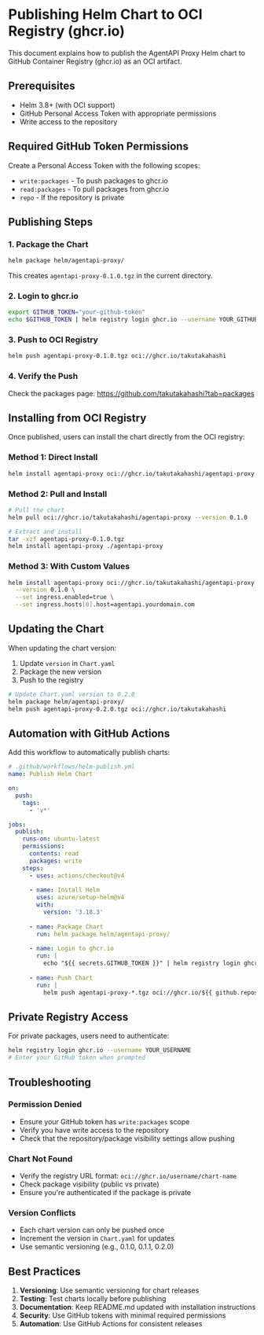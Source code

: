 # Publishing Helm Chart to OCI Registry (ghcr.io)

This document explains how to publish the AgentAPI Proxy Helm chart to GitHub Container Registry (ghcr.io) as an OCI artifact.

## Prerequisites

- Helm 3.8+ (with OCI support)
- GitHub Personal Access Token with appropriate permissions
- Write access to the repository

## Required GitHub Token Permissions

Create a Personal Access Token with the following scopes:
- `write:packages` - To push packages to ghcr.io
- `read:packages` - To pull packages from ghcr.io
- `repo` - If the repository is private

## Publishing Steps

### 1. Package the Chart

```bash
helm package helm/agentapi-proxy/
```

This creates `agentapi-proxy-0.1.0.tgz` in the current directory.

### 2. Login to ghcr.io

```bash
export GITHUB_TOKEN="your-github-token"
echo $GITHUB_TOKEN | helm registry login ghcr.io --username YOUR_GITHUB_USERNAME --password-stdin
```

### 3. Push to OCI Registry

```bash
helm push agentapi-proxy-0.1.0.tgz oci://ghcr.io/takutakahashi
```

### 4. Verify the Push

Check the packages page: https://github.com/takutakahashi?tab=packages

## Installing from OCI Registry

Once published, users can install the chart directly from the OCI registry:

### Method 1: Direct Install

```bash
helm install agentapi-proxy oci://ghcr.io/takutakahashi/agentapi-proxy --version 0.1.0
```

### Method 2: Pull and Install

```bash
# Pull the chart
helm pull oci://ghcr.io/takutakahashi/agentapi-proxy --version 0.1.0

# Extract and install
tar -xzf agentapi-proxy-0.1.0.tgz
helm install agentapi-proxy ./agentapi-proxy
```

### Method 3: With Custom Values

```bash
helm install agentapi-proxy oci://ghcr.io/takutakahashi/agentapi-proxy \
  --version 0.1.0 \
  --set ingress.enabled=true \
  --set ingress.hosts[0].host=agentapi.yourdomain.com
```

## Updating the Chart

When updating the chart version:

1. Update `version` in `Chart.yaml`
2. Package the new version
3. Push to the registry

```bash
# Update Chart.yaml version to 0.2.0
helm package helm/agentapi-proxy/
helm push agentapi-proxy-0.2.0.tgz oci://ghcr.io/takutakahashi
```

## Automation with GitHub Actions

Add this workflow to automatically publish charts:

```yaml
# .github/workflows/helm-publish.yml
name: Publish Helm Chart

on:
  push:
    tags:
      - 'v*'

jobs:
  publish:
    runs-on: ubuntu-latest
    permissions:
      contents: read
      packages: write
    steps:
      - uses: actions/checkout@v4
      
      - name: Install Helm
        uses: azure/setup-helm@v4
        with:
          version: '3.18.3'
      
      - name: Package Chart
        run: helm package helm/agentapi-proxy/
      
      - name: Login to ghcr.io
        run: |
          echo "${{ secrets.GITHUB_TOKEN }}" | helm registry login ghcr.io --username ${{ github.actor }} --password-stdin
      
      - name: Push Chart
        run: |
          helm push agentapi-proxy-*.tgz oci://ghcr.io/${{ github.repository_owner }}
```

## Private Registry Access

For private packages, users need to authenticate:

```bash
helm registry login ghcr.io --username YOUR_USERNAME
# Enter your GitHub token when prompted
```

## Troubleshooting

### Permission Denied
- Ensure your GitHub token has `write:packages` scope
- Verify you have write access to the repository
- Check that the repository/package visibility settings allow pushing

### Chart Not Found
- Verify the registry URL format: `oci://ghcr.io/username/chart-name`
- Check package visibility (public vs private)
- Ensure you're authenticated if the package is private

### Version Conflicts
- Each chart version can only be pushed once
- Increment the version in `Chart.yaml` for updates
- Use semantic versioning (e.g., 0.1.0, 0.1.1, 0.2.0)

## Best Practices

1. **Versioning**: Use semantic versioning for chart releases
2. **Testing**: Test charts locally before publishing
3. **Documentation**: Keep README.md updated with installation instructions
4. **Security**: Use GitHub tokens with minimal required permissions
5. **Automation**: Use GitHub Actions for consistent releases
